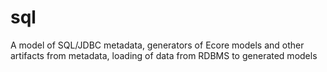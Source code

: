 # sql
A model of SQL/JDBC metadata, generators of Ecore models and other artifacts from metadata, loading of data from RDBMS to generated models
